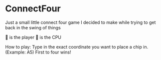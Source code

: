 # ConnectFour
Just a small little connect four game I decided to make while trying to get back in the swing of things

🔵 is the player
🔴 is the CPU

How to play:
Type in the exact coordinate you want to place a chip in. (Example: A5)
First to four wins!
